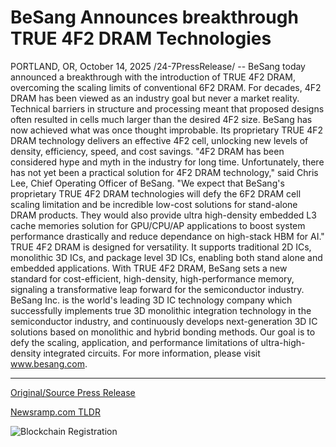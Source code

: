 # BeSang Announces breakthrough TRUE 4F2 DRAM Technologies

PORTLAND, OR, October 14, 2025 /24-7PressRelease/ -- BeSang today announced a breakthrough with the introduction of TRUE 4F2 DRAM, overcoming the scaling limits of conventional 6F2 DRAM.  For decades, 4F2 DRAM has been viewed as an industry goal but never a market reality. Technical barriers in structure and processing meant that proposed designs often resulted in cells much larger than the desired 4F2 size.  BeSang has now achieved what was once thought improbable. Its proprietary TRUE 4F2 DRAM technology delivers an effective 4F2 cell, unlocking new levels of density, efficiency, speed, and cost savings.  "4F2 DRAM has been considered hype and myth in the industry for long time. Unfortunately, there has not yet been a practical solution for 4F2 DRAM technology," said Chris Lee, Chief Operating Officer of BeSang. "We expect that BeSang's proprietary TRUE 4F2 DRAM technologies will defy the 6F2 DRAM cell scaling limitation and be incredible low-cost solutions for stand-alone DRAM products. They would also provide ultra high-density embedded L3 cache memories solution for GPU/CPU/AP applications to boost system performance drastically and reduce dependance on high-stack HBM for AI."   TRUE 4F2 DRAM is designed for versatility. It supports traditional 2D ICs, monolithic 3D ICs, and package level 3D ICs, enabling both stand alone and embedded applications.  With TRUE 4F2 DRAM, BeSang sets a new standard for cost-efficient, high-density, high-performance memory, signaling a transformative leap forward for the semiconductor industry.  BeSang Inc. is the world's leading 3D IC technology company which successfully implements true 3D monolithic integration technology in the semiconductor industry, and continuously develops next-generation 3D IC solutions based on monolithic and hybrid bonding methods. Our goal is to defy the scaling, application, and performance limitations of ultra-high-density integrated circuits.  For more information, please visit www.besang.com. 

---

[Original/Source Press Release](https://www.24-7pressrelease.com/press-release/527658/besang-announces-breakthrough-true-4f2-dram-technologies)
                    

[Newsramp.com TLDR](https://newsramp.com/curated-news/besang-breaks-dram-scaling-barrier-with-true-4f2-technology/b9473aab816549f5bb98a038a96b96f4) 

 

 



![Blockchain Registration](https://cdn.newsramp.app/24-7PressRelease/qrcode/2510/14/healW9Ud.webp)